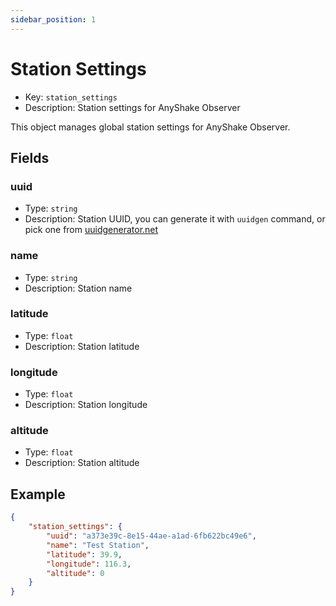 ```yaml
---
sidebar_position: 1
---
```


# Station Settings

 - Key: `station_settings`
 - Description: Station settings for AnyShake Observer

This object manages global station settings for AnyShake Observer.

## Fields

### uuid

 - Type: `string`
 - Description: Station UUID, you can generate it with `uuidgen` command, or pick one from [uuidgenerator.net](https://uuidgenerator.net/)

### name

 - Type: `string`
 - Description: Station name

### latitude

 - Type: `float`
 - Description: Station latitude

### longitude

 - Type: `float`
 - Description: Station longitude

### altitude

 - Type: `float`
 - Description: Station altitude

## Example

```json
{
    "station_settings": {
        "uuid": "a373e39c-8e15-44ae-a1ad-6fb622bc49e6",
        "name": "Test Station",
        "latitude": 39.9,
        "longitude": 116.3,
        "altitude": 0
    }
}
```
